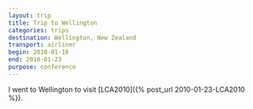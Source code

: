 ```yaml
---
layout: trip
title: Trip to Wellington
categories: trips
destination: Wellington, New Zealand
transport: airliner
begin: 2010-01-18
end: 2010-01-23
purpose: conference
---
```


I went to Wellington to visit [LCA2010]({% post_url 2010-01-23-LCA2010 %}).
